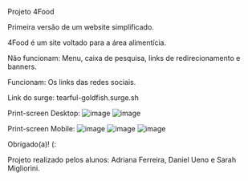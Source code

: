 Projeto 4Food

Primeira versão de um website simplificado.

4Food é um site voltado para a área alimentícia.

Não funcionam: 
Menu, caixa de pesquisa, links de redirecionamento e banners. 

Funcionam: 
Os links das redes sociais.

Link do surge:
tearful-goldfish.surge.sh

Print-screen Desktop:
![image](https://user-images.githubusercontent.com/81333048/115089257-401a5180-9ee8-11eb-9b44-ca33e975bbe3.png)
![image](https://user-images.githubusercontent.com/81333048/115089271-49a3b980-9ee8-11eb-8be1-7f21f4246c7c.png)

Print-screen Mobile:
![image](https://user-images.githubusercontent.com/81333048/115089340-6b9d3c00-9ee8-11eb-8592-ba44336a7de8.png)
![image](https://user-images.githubusercontent.com/81333048/115089412-8bccfb00-9ee8-11eb-95dc-148333d1a573.png)
![image](https://user-images.githubusercontent.com/81333048/115089421-95566300-9ee8-11eb-98c3-35ce15d64be5.png)


Obrigado(a)! (:

Projeto realizado pelos alunos: Adriana Ferreira, Daniel Ueno e Sarah Migliorini.
